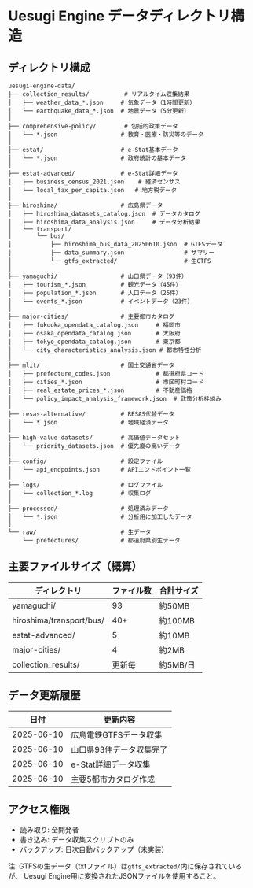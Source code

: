 # Uesugi Engine データディレクトリ構造

## ディレクトリ構成
```
uesugi-engine-data/
├── collection_results/          # リアルタイム収集結果
│   ├── weather_data_*.json     # 気象データ（1時間更新）
│   └── earthquake_data_*.json  # 地震データ（5分更新）
│
├── comprehensive-policy/        # 包括的政策データ
│   └── *.json                  # 教育・医療・防災等のデータ
│
├── estat/                      # e-Stat基本データ
│   └── *.json                  # 政府統計の基本データ
│
├── estat-advanced/             # e-Stat詳細データ
│   ├── business_census_2021.json    # 経済センサス
│   └── local_tax_per_capita.json   # 地方税データ
│
├── hiroshima/                  # 広島県データ
│   ├── hiroshima_datasets_catalog.json  # データカタログ
│   ├── hiroshima_data_analysis.json     # データ分析結果
│   └── transport/
│       └── bus/
│           ├── hiroshima_bus_data_20250610.json  # GTFSデータ
│           ├── data_summary.json                 # サマリー
│           └── gtfs_extracted/                   # 生GTFS
│
├── yamaguchi/                  # 山口県データ（93件）
│   ├── tourism_*.json          # 観光データ（45件）
│   ├── population_*.json       # 人口データ（25件）
│   └── events_*.json           # イベントデータ（23件）
│
├── major-cities/               # 主要都市カタログ
│   ├── fukuoka_opendata_catalog.json     # 福岡市
│   ├── osaka_opendata_catalog.json       # 大阪府
│   ├── tokyo_opendata_catalog.json       # 東京都
│   └── city_characteristics_analysis.json # 都市特性分析
│
├── mlit/                       # 国土交通省データ
│   ├── prefecture_codes.json             # 都道府県コード
│   ├── cities_*.json                     # 市区町村コード
│   ├── real_estate_prices_*.json         # 不動産価格
│   └── policy_impact_analysis_framework.json  # 政策分析枠組み
│
├── resas-alternative/          # RESAS代替データ
│   └── *.json                  # 地域経済データ
│
├── high-value-datasets/        # 高価値データセット
│   └── priority_datasets.json  # 優先度の高いデータ
│
├── config/                     # 設定ファイル
│   └── api_endpoints.json      # APIエンドポイント一覧
│
├── logs/                       # ログファイル
│   └── collection_*.log        # 収集ログ
│
├── processed/                  # 処理済みデータ
│   └── *.json                  # 分析用に加工したデータ
│
└── raw/                        # 生データ
    └── prefectures/            # 都道府県別生データ
```

## 主要ファイルサイズ（概算）

| ディレクトリ | ファイル数 | 合計サイズ |
|------------|-----------|-----------|
| yamaguchi/ | 93 | 約50MB |
| hiroshima/transport/bus/ | 40+ | 約100MB |
| estat-advanced/ | 5 | 約10MB |
| major-cities/ | 4 | 約2MB |
| collection_results/ | 更新毎 | 約5MB/日 |

## データ更新履歴

| 日付 | 更新内容 |
|------|---------|
| 2025-06-10 | 広島電鉄GTFSデータ収集 |
| 2025-06-10 | 山口県93件データ収集完了 |
| 2025-06-10 | e-Stat詳細データ収集 |
| 2025-06-10 | 主要5都市カタログ作成 |

## アクセス権限

- 読み取り: 全開発者
- 書き込み: データ収集スクリプトのみ
- バックアップ: 日次自動バックアップ（未実装）

注: GTFSの生データ（txtファイル）は`gtfs_extracted/`内に保存されているが、
Uesugi Engine用に変換されたJSONファイルを使用すること。